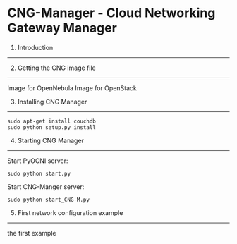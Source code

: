 CNG-Manager - Cloud Networking Gateway Manager
==============================================

1. Introduction
---------------

2. Getting the CNG image file
-----------------------------
Image for OpenNebula
Image for OpenStack

3. Installing CNG Manager
-------------------------

    sudo apt-get install couchdb
    sudo python setup.py install


4. Starting CNG Manager
-----------------------

Start PyOCNI server:

    sudo python start.py


Start CNG-Manger server:

    sudo python start_CNG-M.py


5. First network configuration example
--------------------------------------

the first example
